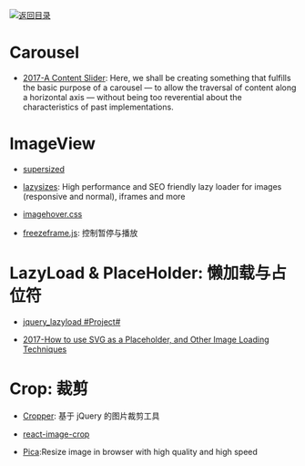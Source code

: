 [![返回目录](https://parg.co/UGo)](https://parg.co/b4z) 
 


# Carousel

* [2017-A Content Slider](https://inclusive-components.design/a-content-slider/): Here, we shall be creating something that fulfills the basic purpose of a carousel — to allow the traversal of content along a horizontal axis — without being too reverential about the characteristics of past implementations.

# ImageView

* [supersized](https://github.com/buildinternet/supersized)

* [lazysizes](https://github.com/aFarkas/lazysizes): High performance and SEO friendly lazy loader for images (responsive and normal), iframes and more

* [imagehover.css](https://github.com/ciar4n/imagehover.css)

* [freezeframe.js](https://github.com/ctrl-freaks/freezeframe.js): 控制暂停与播放

# LazyLoad & PlaceHolder: 懒加载与占位符

* [jquery_lazyload #Project#](https://github.com/tuupola/jquery_lazyload/)

* [2017-How to use SVG as a Placeholder, and Other Image Loading Techniques](https://parg.co/UEY)

# Crop: 裁剪

* [Cropper](http://fengyuanchen.github.io/cropper/): 基于 jQuery 的图片裁剪工具

* [react-image-crop](https://github.com/DominicTobias/react-image-crop)

* [Pica](http://nodeca.github.io/pica/demo/):Resize image in browser with high quality and high speed
